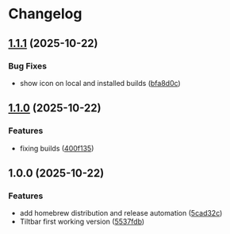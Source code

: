 # Changelog

## [1.1.1](https://github.com/seriousben/tiltbar/compare/v1.1.0...v1.1.1) (2025-10-22)


### Bug Fixes

* show icon on local and installed builds ([bfa8d0c](https://github.com/seriousben/tiltbar/commit/bfa8d0c8214e8524666a1ba06de0c70cb409a55e))

## [1.1.0](https://github.com/seriousben/tiltbar/compare/v1.0.0...v1.1.0) (2025-10-22)


### Features

* fixing builds ([400f135](https://github.com/seriousben/tiltbar/commit/400f135cd561561f204b0287a4725ecc796b2805))

## 1.0.0 (2025-10-22)


### Features

* add homebrew distribution and release automation ([5cad32c](https://github.com/seriousben/tiltbar/commit/5cad32c4fa4dbb536c4262265d12902047f4703d))
* Tiltbar first working version ([5537fdb](https://github.com/seriousben/tiltbar/commit/5537fdbdb0b32ca5be88b6e98dfc55c7ee25565e))
